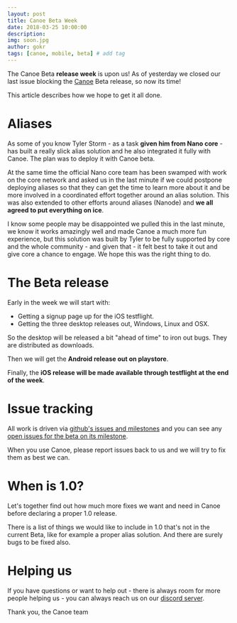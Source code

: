 ```yaml
---
layout: post
title: Canoe Beta Week
date: 2018-03-25 10:00:00
description: 
img: soon.jpg  
author: gokr
tags: [canoe, mobile, beta] # add tag
---
```


The Canoe Beta **release week** is upon us! As of yesterday we closed our last issue blocking the [Canoe](https://getcanoe.io) Beta release, so now its time!

This article describes how we hope to get it all done.

<!--more-->

# Aliases
As some of you know Tyler Storm - as a task **given him from Nano core** - has built a really slick alias solution and he also integrated it fully with Canoe. The plan was to deploy it with Canoe beta.

At the same time the official Nano core team has been swamped with work on the core network and asked us in the last minute if we could postpone deploying aliases so that they can get the time to learn more about it and be more involved in a coordinated effort together around an alias solution. This was also extended to other efforts around aliases (Nanode) and **we all agreed to put everything on ice**.

I know some people may be disappointed we pulled this in the last minute, we know it works amazingly well and made Canoe a much more fun experience, but this solution was built by Tyler to be fully supported by core and the whole community - and given that - it felt best to take it out and give core a chance to engage. We hope this was the right thing to do.

# The Beta release
Early in the week we will start with:

* Getting a signup page up for the iOS testflight.
* Getting the three desktop releases out, Windows, Linux and OSX.

So the desktop will be released a bit "ahead of time" to iron out bugs. They are distributed as downloads.

Then we will get the **Android release out on playstore**.

Finally, the **iOS release will be made available through testflight at the end of the week**.

# Issue tracking

All work is driven via [github's issues and milestones](https://github.com/getcanoe/canoe/issues) and you can see any [open issues for the beta on its milestone](https://github.com/getcanoe/canoe/milestone/2).

When you use Canoe, please report issues back to us and we will try to fix them as best we can.

# When is 1.0?
Let's together find out how much more fixes we want and need in Canoe before declaring a proper 1.0 release.

There is a list of things we would like to include in 1.0 that's not in the current Beta, like for example a proper alias solution. And there are surely bugs to be fixed also.

# Helping us

If you have questions or want to help out - there is always room for more people helping us - you can always reach us on our [discord server](https://discord.gg/ecVcJM3).

Thank you, the Canoe team